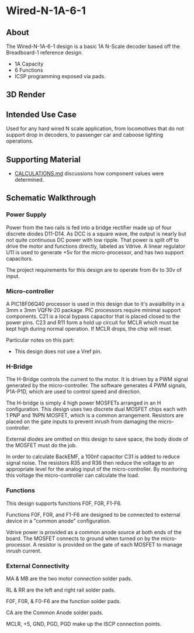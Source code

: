 # Wired-N-1A-6-1

## About

The Wired-N-1A-6-1 design is a basic 1A N-Scale decoder based off the 
Breadboard-1 reference design.

* 1A Capacity
* 6 Functions
* ICSP programming exposed via pads.

## 3D Render

## Intended Use Case

Used for any hard wired N scale application, from locomotives that do 
not support drop in decoders, to passenger car and caboose lighting
operations.

## Supporting Material

* [CALCULATIONS.md](CALCULATIONS.md) discussions how component values were determined.

## Schematic Walkthrough

### Power Supply

Power from the two rails is fed into a bridge rectifier made up of
four discrete diodes D11-D14.  As DCC is a square wave, the output
is nearly but not quite continuous DC power with low ripple.  That
power is split off to drive the motor and functions directly, labeled
as Vdrive.  A linear regulator U11 is used to generate +5v for the
micro-processor, and has two support capacitors.

The project requirements for this design are to operate from 6v to 30v
of input.

### Micro-controller

A PIC18F06Q40 processor is used in this design due to it's avaialbility
in a 3mm x 3mm VQFN-20 package.  PIC processors require minimal
support components.  C21 is a local bypass capacitor that is placed
closed to the power pins.  C23 and R11 form a hold up circuit for
MCLR which must be kept high during normal operation.  If MCLR
drops, the chip will reset.

Particular notes on this part:

- This design does not use a Vref pin.

### H-Bridge

The H-Bridge controls the current to the motor.  It is driven by a PWM signal generated
by the micro-controller.  The software generates 4 PWM signals, P1A-P1D, which are used
to control speed and direction.

The H-bridge is simply 4 high power MOSFETs arranged in an H
configuration.  This design uses two discrete dual MOSFET chips
each with 1 PNP and 1NPN MOSFET, which is a common arrangement.
Resistors are placed on the gate inputs to prevent inrush from
damaging the micro-controller.

External diodes are omitted on this design to save space, the body
diode of the MOSFET must do the job.

In order to calculate BackEMF, a 100nf capacitor C31 is added to
reduce signal noise.  The resistors R35 and R36 then reduce the
voltage to an appropriate level for the analog input of the
micro-controller.  By monitoring this voltage the micro-controller
can calculate the load.

### Functions

This design supports functions F0F, F0R, F1-F6.

Functions F0F, F0R, and F1-F6 are designed to be connected to
external device in a "common anode" configuration.

Vdrive power is provided as a common anode source at both ends of
the board.  The MOSFET connects to ground when turned on by the
micro-processor.  A resistor is provided on the gate of each MOSFET
to manage inrush current.

### External Connectivity

MA & MB are the two motor connection solder pads.

RL & RR are the left and right rail solder pads.

F0F, F0R, & F0-F6 are the function solder pads.

CA are the Common Anode solder pads.

MCLR, +5, GND, PGD, PGD make up the ISCP connection points.

